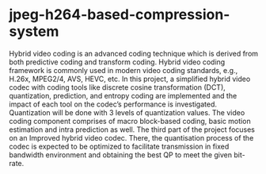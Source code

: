 # jpeg-h264-based-compression-system
Hybrid video coding is an advanced coding technique which is derived from both predictive coding and  transform coding. Hybrid video coding framework is commonly used in modern video coding  standards, e.g., H.26x, MPEG2/4, AVS, HEVC, etc. In this project, a simplified hybrid video codec  with coding tools like discrete cosine transformation (DCT), quantization, prediction, and entropy  coding are implemented and the impact of each tool on the codec’s performance is investigated. Quantization will be done with 3 levels of quantization values. The video coding component comprises  of macro block-based coding, basic motion estimation and intra prediction as well. The third part of the  project focuses on an Improved hybrid video codec. There, the quantisation process of the codec is  expected to be optimized to facilitate transmission in fixed bandwidth environment and obtaining the  best QP to meet the given bit-rate. 
